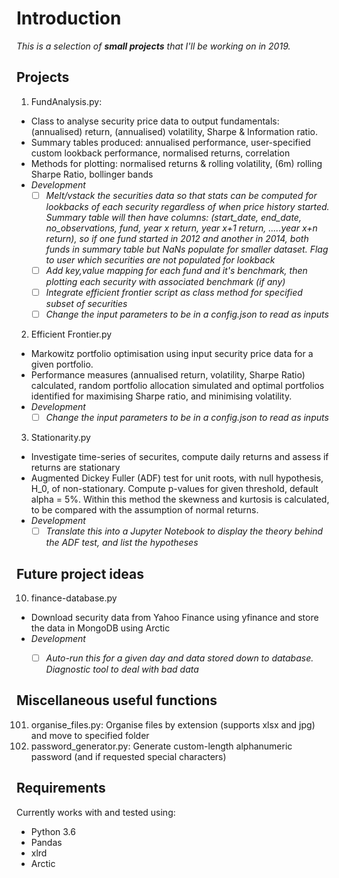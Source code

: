 # Introduction

*This is a selection of **small projects** that I'll be working on in 2019.*

## Projects
1. FundAnalysis.py: 
 - Class to analyse security price data to output fundamentals: (annualised) return, (annualised) volatility, Sharpe & Information ratio.
 - Summary tables produced: annualised performance, user-specified custom lookback performance, normalised returns, correlation
 - Methods for plotting: normalised returns & rolling volatility, (6m) rolling Sharpe Ratio, bollinger bands
 - *Development*
     - [ ] *Melt/vstack the securities data so that stats can be computed for lookbacks of each security regardless of when price history started. Summary table will then have columns: (start_date, end_date, no_observations, fund, year x return, year x+1 return, .....year x+n return), so if one fund started in 2012 and another in 2014, both funds in summary table but NaNs populate for smaller dataset. Flag to user which securities are not populated for lookback*
    - [ ] *Add key,value mapping for each fund and it's benchmark, then plotting each security with associated benchmark (if any)*
    - [ ] *Integrate efficient frontier script as class method for specified subset of securities*
    - [ ] *Change the input parameters to be in a config.json to read as inputs*
 
2. Efficient Frontier.py
- Markowitz portfolio optimisation using input security price data for a given portfolio. 
- Performance measures (annualised return, volatility, Sharpe Ratio) calculated, random portfolio allocation simulated and optimal portfolios identified for maximising Sharpe ratio, and minimising volatility.
- *Development*
    - [ ] *Change the input parameters to be in a config.json to read as inputs*

3. Stationarity.py
- Investigate time-series of securites, compute daily returns and assess if returns are stationary
- Augmented Dickey Fuller (ADF) test for unit roots, with null hypothesis, H_0, of non-stationary. Compute p-values for given threshold, default alpha = 5%. Within this method the skewness and kurtosis is calculated, to be compared with the assumption of normal returns.
- *Development*
    - [ ] *Translate this into a Jupyter Notebook to display the theory behind the ADF test, and list the hypotheses*

## Future project ideas
10. finance-database.py
- Download security data from Yahoo Finance using yfinance and store the data in MongoDB using Arctic
- *Development*
    - [ ] *Auto-run this for a given day and data stored down to database. Diagnostic tool to deal with bad data*


## Miscellaneous useful functions
101. organise_files.py: Organise files by extension (supports xlsx and jpg) and move to specified folder
102. password_generator.py: Generate custom-length alphanumeric password (and if requested special characters)


## Requirements
Currently works with and tested using:
* Python 3.6
* Pandas
* xlrd
* Arctic
